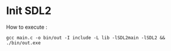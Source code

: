 # Init SDL2

How to execute :

```shell
gcc main.c -o bin/out -I include -L lib -lSDL2main -lSDL2 && ./bin/out.exe
```
